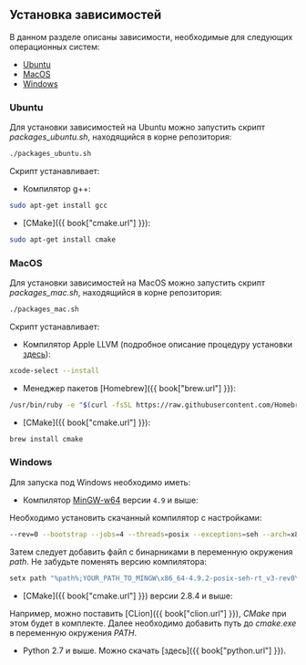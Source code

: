 ## Установка зависимостей

В данном разделе описаны зависимости, необходимые для следующих операционных систем:
- [Ubuntu](#ubuntu)
- [MacOS](#macos)
- [Windows](#windows)

### Ubuntu<a id="ubuntu"></a>

Для установки зависимостей на Ubuntu можно запустить скрипт *packages_ubuntu.sh*, находящийся в корне репозитория:

```bash
./packages_ubuntu.sh
```

Скрипт устанавливает:
- Компилятор g++:

```bash
sudo apt-get install gcc
```

- [CMake]({{ book["cmake.url"] }}):

```bash
sudo apt-get install cmake
```

### MacOS<a id="macos"></a>

Для установки зависимостей на MacOS можно запустить скрипт *packages_mac.sh*, находящийся в корне репозитория:

```bash
./packages_mac.sh
```

Скрипт устанавливает:
- Компилятор Apple LLVM (подробное описание процедуру установки [здесь](http://osxdaily.com/2014/02/12/install-command-line-tools-mac-os-x/)):

```bash
xcode-select --install
```

- Менеджер пакетов [Homebrew]({{ book["brew.url"] }}):

```bash
/usr/bin/ruby -e "$(curl -fsSL https://raw.githubusercontent.com/Homebrew/install/master/install)"
```

- [CMake]({{ book["cmake.url"] }}):

```bash
brew install cmake
```

### Windows<a id="windows"></a>

Для запуска под Windows необходимо иметь:
- Компилятор [MinGW-w64](http://sourceforge.net/projects/mingw-w64/) версии `4.9` и выше:

Необходимо установить скачанный компилятор с настройками:

```bash
--rev=0 --bootstrap --jobs=4 --threads=posix --exceptions=seh --arch=x86_64
```

Затем следует добавить файл с бинарниками в переменную окружения *path*.
Не забудьте поменять версию компилятора:

```bash
setx path "%path%;YOUR_PATH_TO_MINGW\x86_64-4.9.2-posix-seh-rt_v3-rev0\mingw64\bin"
```

- [CMake]({{ book["cmake.url"] }}) версии 2.8.4 и выше:

Например, можно поставить [CLion]({{ book["clion.url"] }}), *CMake* при этом будет в комплекте.
Далее необходимо добавить путь до *cmake.exe* в переменную окружения *PATH*.

- Python 2.7 и выше.
Можно скачать [здесь]({{ book["python.url"] }}).
